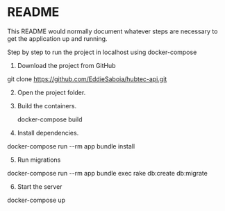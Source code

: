 # README

This README would normally document whatever steps are necessary to get the
application up and running.

Step by step to run the project in localhost using docker-compose
1. Download the project from GitHub

  git clone https://github.com/EddieSaboia/hubtec-api.git

2. Open the project folder.

3. Build the containers.

	docker-compose build

4. Install dependencies.

  docker-compose run --rm app bundle install

5. Run migrations

  docker-compose run --rm app bundle exec rake db:create db:migrate

6. Start the server

  docker-compose up
